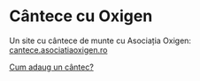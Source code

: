 Cântece cu Oxigen
=================

Un site cu cântece de munte cu Asociația Oxigen: [cantece.asociatiaoxigen.ro](http://cantece.asociatiaoxigen.ro/)

[Cum adaug un cântec?](https://github.com/mgax/o2-songs/wiki/Cum-adaug-un-cântec)
